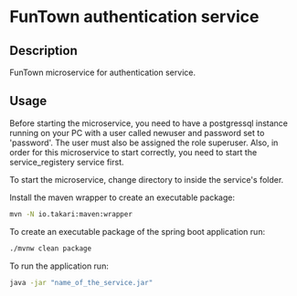 # FunTown authentication service

## Description

FunTown microservice for authentication service.

## Usage
Before starting the microservice, you need to have a postgressql instance running on your PC with a user called newuser and password set to 'password'. 
The user must also be assigned the role superuser.
Also, in order for this microservice to start correctly, you need to start the service_registery service first.

To start the microservice, change directory to inside the service's folder.

Install the maven wrapper to create an executable package:
```bash
mvn -N io.takari:maven:wrapper
```

To create an executable package of the spring boot application run:

```bash
./mvnw clean package

```

To run the application run:

```bash
java -jar "name_of_the_service.jar"

```
